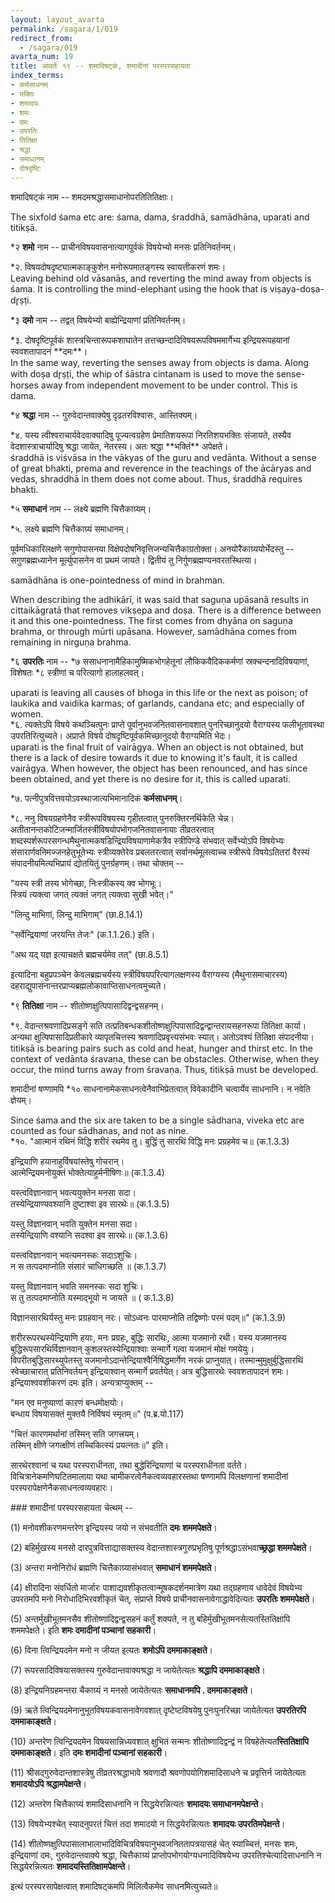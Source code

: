 ```yaml
---
layout: layout_avarta
permalink: /sagara/1/019
redirect_from:
  - /sagara/019
avarta_num: 19
title: आवर्तः १९ -- शमादिषट्कं, शमादीनां परस्परसहायता
index_terms:
- कर्मसाधनम्
- भक्तिः
- शमादयः
- शमः
- दमः
- उपरतिः
- तितिक्षा
- श्रद्धा
- समाधानम्
- दोषदृष्टिः
---
```


शमादिषट्कं नाम -- शमदमश्रद्धासमाधानोपरतितितिक्षाः। 

<div class="translation-inline" markdown="1">
The sixfold śama etc are: śama, dama, śraddhā, samādhāna, uparati
and titikṣā.
</div>

*२ **शमो** नाम -- प्राचीनविषयवासनात्यागपूर्वकं विषयेभ्यो मनसः प्रतिनिवर्तनम्।

<div class="footnote" markdown="1">
*२. विषयदोषदृष्ट्यात्मकाङ्कुशेन मनोरूपमातङ्गस्य स्वायत्तीकरणं शमः।
</div>

<div class="translation-inline" markdown="1">
Leaving behind old vāsanās, and reverting the mind away from objects is śama. 
It is controlling the mind-elephant using the hook that is viṣaya-doṣa-dr̥ṣṭi.
</div>

*३ **दमो** नाम -- तद्वत् विषयेभ्यो बाह्येन्द्रियाणां प्रतिनिवर्तनम्। 

<div class="footnote" markdown="1">
*३. दोषदृष्टिपूर्वकं शास्त्रचिन्तारूपकशाघातेन तत्तच्छन्दादिविषयरूपविषममार्गेभ्य इन्द्रियरूपहयानां स्ववशतापादनं **दमः**।
</div>

<div class="translation-inline" markdown="1">
In the same way, reverting the senses away from objects is dama. 
Along with doṣa dr̥ṣṭi, the whip of śāstra cintanam is used to move the
sense-horses away from independent movement to be under control. 
This is dama. 
</div>

*४ **श्रद्धा** नाम -- गुरुवेदान्तवाक्येषु दृढतरविश्वासः, आस्तिक्यम्। 

<div class="footnote" markdown="1">
*४. यस्य त्वीश्वराचार्यवेदवाक्यादिषु पूज्यत्वग्रहेण प्रेमातिशयरूपा निरतिशयभक्तिः संजायते, तस्यैव वेदशास्त्राचार्यादिषु श्रद्धा जायेत, नेतरस्य। अतः श्रद्धा **भक्तिं** अपेक्षते।
</div>

<div class="translation-inline" markdown="1">
śraddhā is viśvāsa in the vākyas of the guru and vedānta. 
Without a sense of great bhakti, prema and reverence in the teachings of the 
ācāryas and vedas, shraddhā in them does not come about. Thus, śraddhā 
requires bhakti.
</div>

*५ **समाधानं** नाम -- लक्ष्ये ब्रह्मणि चित्तैकाग्र्यम्।

<div class="footnote" markdown="1">
*५. लक्ष्ये ब्रह्मणि चित्तैकाग्र्यं समाधानम्। 

पूर्वमधिकारिलक्षणे सगुणोपासनया विक्षेपदोषनिवृत्तिजन्यचित्तैकाग्रतोक्ता। 
अनयोरैकाग्र्ययोर्भेदस्तु -- सगुणब्रह्मध्यानेन मूर्त्युपासनेन वा प्रथमं जायते। द्वितीयं तु निर्गुणब्रह्मण्यनवरतस्थित्या।
</div>

<div class="translation-inline" markdown="1">
samādhāna is one-pointedness of mind in brahman. 

When describing the adhikārī, it was said that saguṇa upāsanā results in
cittaikāgratā that removes vikṣepa and doṣa. There is a difference between it
and this one-pointedness. The first comes from dhyāna on saguṇa brahma, or 
through mūrti upāsana. However, samādhāna comes from remaining in nirguṇa brahma. 
</div>

*६ **उपरतिः** नाम -- *७ ससाधनानामैहिकामुष्मिकभोगहेतूनां लौकिकवैदिककर्मणां स्रक्चन्दनादिविषयाणां, विशेषतः *८ स्त्रीणां च परित्यागो हालाहलवत्। 

<div class="translation-inline" markdown="1">
uparati is leaving all causes of bhoga in this life or the next as poison; 
of laukika and vaidika karmas; of garlands, candana etc; and especially of women.
</div>

<div class="footnote" markdown="1">
*६. त्यक्तेऽपि विषये कथञ्चित्पुनः प्राप्ते पूर्वानुभवजनितवासनावशात् पुनरिच्छानुदयो वैराग्यस्य फलीभूतावस्था उपरतिरित्युच्यते। अप्राप्ते विषये दोषदृष्टिपूर्वकमिच्छानुदयो वैराग्यमिति भेदः।

<div class="translation-inline" markdown="1">
uparati is the final fruit of vairāgya. 
When an object is not obtained, but there is a lack of desire towards it due to knowing it's fault, it is called vairāgya. When however,
the object has been renounced, and has since been obtained, and yet there
is no desire for it, this is called uparati.
</div>

*७. पत्नीपुत्रवित्तवयोऽवस्थाजात्यभिमानादिकं **कर्मसाधनम्**।

*८. ननु विषयग्रहणेनैव स्त्रीरूपविषयस्य गृहीतत्वात् पुनरुक्तिरनर्थिकेति चेन्न। 
अतीतानन्तकोटिजन्मार्जितस्त्रीविषयोपभोगजनितवासनायाः तीव्रतरत्वात् शब्दस्पर्शरूपरसगन्धमैथुनात्मकषडिन्द्रियविषयाणामेकत्रैव स्त्रीपिण्डे संभवात् सर्वेभ्योऽपि विषयेभ्यः संसारार्णवनिमज्जनहेतुभूतेभ्यः स्त्रीव्यक्तेरेव प्रबलतरत्वात् सर्वानर्थमूलत्वाच्च स्त्रीरूपे विषयेऽतितरां वैरस्यं संपादनीयमित्यभिप्रायं द्योतयितुं पुनर्ग्रहणम्। तथा चोक्तम् --

"यस्य स्त्री तस्य भोगेच्छा, निःस्त्रीकस्य क्व भोगभूः।  
स्त्रियं त्यक्त्वा जगत् त्यक्तं जगत् त्यक्त्वा सुखी भवेत्।"

"लिन्दु माभिगां, लिन्दु माभिगाम्" (छा.8.14.1)

"सर्वेन्द्रियाणां जरयन्ति तेजः" (क.1.1.26.) इति।

"अथ यद् यज्ञ इत्याचक्षते ब्रह्मचर्यमेव तत्" (छा.8.5.1)

इत्यादिना बहुप्रपञ्चेन केवलब्रह्मचर्यस्य स्त्रीविषयपरित्यागलक्षणस्य वैराग्यस्य (मैथुनासमाचारस्य) दहराद्युपासनान्तरप्राप्यब्रह्मलोकावाप्तिसाधनत्वमुच्यते।
</div>

*९ **तितिक्षा** नाम -- शीतोष्णक्षुत्पिपासादिद्वन्द्वसहनम्।

<div class="footnote" markdown="1">
*९. वेदान्तश्रवणादिप्रसङ्गे सति तत्प्रतिबन्धकशीतोष्णक्षुत्पिपासादिद्वन्द्वान्तरायसहनरूपा तितिक्षा कार्या। अन्यथा क्षुत्पिपासादिप्रतीकारे व्यापृतचित्तस्य श्रवणादिप्रवृत्त्यसंभवः स्यात्। अतोऽवश्यं तितिक्षा संपादनीया।
</div>

<div class="translation-inline" markdown="1">
titikṣā is bearing pairs such as cold and heat, hunger and thirst etc. 
In the context of vedānta śravaṇa, these can be obstacles. Otherwise,
when they occur, the mind turns away from śravaṇa. Thus, titikṣā must be
developed.
</div>

शमादीनां षण्णामपि *१० साधनानामेकसाधनत्वेनैवाभिप्रेतत्वात् विवेकादीनि चत्वार्येव साधनानि। न नवेति ज्ञेयम्।

<div class="translation-inline" markdown="1">
Since śama and the six are taken to be a single sādhana, viveka etc are
counted as four sādhanas, and not as nine. 
</div>

<div class="footnote" markdown="1">
*१०. "आत्मानं रथिनं विद्धि शरीरं रथमेव तु।  
बुद्धिं तु सारथिं विद्धि मनः प्रग्रहमेव च॥ (क.1.3.3)

इन्द्रियाणि हयानाहुर्विषयांस्तेषु गोचरान्।  
आत्मेन्द्रियमनोयुक्तं भोक्तेत्याहुर्मनीषिणः॥ (क.1.3.4) 

यस्त्वविज्ञानवान् भवत्ययुक्तेन मनसा सदा।  
तस्येन्द्रियाण्यवश्यानि दुष्टाश्वा इव सारथेः॥ (क.1.3.5)

यस्तु विज्ञानवान् भवति युक्तेन मनसा सदा।  
तस्येन्द्रियाणि वश्यानि सदश्वा इव सारथेः॥ (क.1.3.6)

यस्त्वविज्ञानवान् भवत्यमनस्कः सदाऽशुचिः।  
न स तत्पदमाप्नोति संसारं चाधिगच्छति ॥ (क.1.3.7)

यस्तु विज्ञानवान् भवति समनस्कः सदा शुचिः।  
स तु तत्पदमाप्नोति यस्माद्भूयो न जायते ॥ ( क.1.3.8) 

विज्ञानसारथिर्यस्तु मनः प्रग्रहवान् नरः।
सोऽध्वनः पारमाप्नोति तद्विष्णोः परमं पदम्॥" (क.1.3.9)

शरीररूपरथस्येन्द्रियाणि हयाः, मनः प्रग्रहः, बुद्धिः सारथिः, आत्मा यजमानो रथी। 
यस्य यजमानस्य बुद्धिरूपसारथिर्विज्ञानवान् कुशलस्तस्येन्द्रियाश्वाः सन्मार्गे गत्वा यजमानं मोक्षं गमयेयुः। 
विपरीतबुद्धिसारथ्युपेतस्तु यजमानोऽदान्तेन्द्रियाश्वैर्निषिद्धमार्गेण नरकं प्राप्नुयात्। तस्मान्मुमुक्षुर्बुद्धिसारथिं स्वेच्छाचारात् प्रतिनिवर्तयन् इन्द्रियाश्वान् सन्मार्गे प्रवर्तयेत्। अत्र बुद्धिसारथेः स्ववशतापादनं शमः। इन्द्रियाश्ववशीकरणं दमः इति। 
अन्यत्राप्युक्तम् --

"मन एव मनुष्याणां कारणं बन्धमोक्षयोः।  
बन्धाय विषयासक्तं मुक्तयै निर्विषयं स्मृतम्॥" (प.ब्र.यो.117)

"चित्तं कारणमर्थानां तस्मिन् सति जगत्त्रयम्।  
तस्मिन् क्षीणे जगत्क्षीणं तच्चिकित्स्यं प्रयत्नतः॥" इति।

सारथेरश्वानां च यथा परस्पराधीनता, तथा बुद्धेरिन्द्रियाणां च परस्पराधीनता वर्तते। विचित्रानेकमणिघटितमालाया यथा चामीकरत्वेनैकत्वव्यवहारस्तथा षण्णामपि विलक्षणानां शमादीनां परस्परापेक्षणेनैकसाधनत्वव्यवहारः।
</div>

<div class="footnote" markdown="1">
### शमादीनां परस्परसहायता चेत्थम् --

(1) मनोवशीकरणमन्तरेण इन्द्रियस्य जयो न संभवतीति **दमः शममपेक्षते**। 

(2) बहिर्मुखस्य मनसो दारपुत्रवित्ताद्यासक्तस्य वेदान्तशास्त्रगुरुप्रभृतिषु पूर्णश्रद्धाऽसंभवा**च्छ्रद्धा शममपेक्षते**।

(3) अन्तरा मनोनिरोधं ब्रह्मणि चित्तैकाग्र्यासंभवात् **समाधानं शममपेक्षते**। 

(4) क्षीरादिना संवर्धितो मार्जारः पाशाद्यवशीकृतत्वान्मूषकदर्शनमात्रेण यथा तद्ग्रहणाय धावेदेवं विषयेभ्य उपरतमपि मनो निरोधादिभिरवशीकृतं चेत्, संप्राप्ते विषये प्राचीनवासनावेगाद्धावेदित्यतः **उपरतिः शममपेक्षते**।

(5) अन्तर्मुखीभूतमनसैव शीतोष्णादिद्वन्द्वसहनं कर्तुं शक्यते, न तु बहिर्मुखीभूतमनसेत्यतस्तितिक्षापि शममपेक्षते। इति **शमः दमादीनां पञ्चानां सहकारी**।

(6) विना त्विन्द्रियदमेन मनो न जीयत इत्यतः **शमोऽपि दममाकाङ्क्षते**। 

(7) रूपरसादिविषयासक्तस्य गुरुवेदान्तवाक्यश्रद्धा न जायेतेत्यतः **श्रद्धापि दममाकाङ्क्षते**।

(8) इन्द्रियनिग्रहमन्तरा चैकाग्र्यं न मनसो जायेतेत्यतः **समाधानमपि . दममाकाङ्क्षते**।

(9) ऋते त्विन्द्रियदमेनानुभूतविषयकवासनावेगवशात् दृष्टेष्टविषयेषु पुनःपुनरिच्छा जायेतेत्यत **उपरतिरपि दममाकाङ्क्षते**।

(10) अन्तरेण त्विन्द्रियदमेन विषयसान्निध्यवशात् क्षुभितं सन्मनः शीतोष्णादिद्वन्द्वं न विषहेतेत्यत**स्तितिक्षापि दममाकाङ्क्षते**। इति **दमः शमादीनां पञ्चानां सहकारी**।

(11) श्रीसद्गुरुवेदान्तशास्त्रेषु तीव्रतरश्रद्धाभावे श्रवणादौ श्रवणोपयोगिशमादिसाधने च प्रवृत्तिर्न जायेतेत्यतः **शमादयोऽपि श्रद्धामपेक्षन्ते**।

(12) अन्तरेण चित्तैकाग्र्यं शमादिसाधनानि न सिद्धयेरन्नित्यतः **शमादयः समाधानमपेक्षन्ते**।

(13) विषयेभ्यश्चेत् स्यादनुपरतं चित्तं तदा शमादयो न सिद्धयेरन्नित्यतः **शमादयः उपरतिमपेक्षन्ते**।

(14) शीतोष्णक्षुत्पिपासालाभालाभादिविचित्रविषयानुभवजनिततापत्रयासहं चेत् स्याच्चित्तं, मनसः शमः, इन्द्रियाणां दमः, गुरुवेदान्तवाक्ये श्रद्धा, चित्तैकाग्र्यं प्राप्तोपभोगयोग्यधनादिविषयेभ्य उपरतिश्चेत्यादिसाधनानि न सिद्धयेरन्नित्यतः **शमादयस्तितिक्षामपेक्षन्ते**।

इत्थं परस्परसापेक्षत्वात् शमादिषट्कमपि मिलित्वैकमेव साधनमित्युच्यते॥
</div>